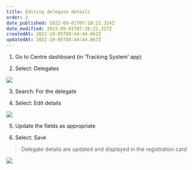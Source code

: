 ```yaml
---
title: Editing delegate details
order: 2
date_published: 2022-09-01T07:18:22.324Z
date_modified: 2022-09-01T07:18:22.327Z
createdAt: 2022-10-05T08:44:44.663Z
updatedAt: 2022-10-05T08:44:44.667Z
---
```

1. Go to Centre dashboard (in ‘Tracking System’ app) ​

2. Select: Delegates​

![](/img/cm-6-06-Editing.jpg)

3. Search: For the delegate​

4. Select: Edit details ​

![](/img/cm-6-07-Editing.jpg)

5. Update the fields as appropriate ​

6. Select: Save​

> Delegate details are updated and displayed in the registration card​

![](/img/cm-6-08-Editing.jpg)
